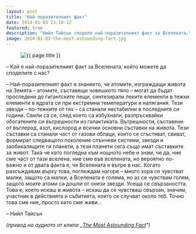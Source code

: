 ```yaml
---
layout: post
title: "Най-поразителният факт"
date: 2014-01-03 23:10:12
featured: true
description: "Нийл Тайсън споделя най-поразителният факт за Вселената."
image: 2014-01-03-the-most-astounding-fact.jpg
---
```


<figure>
    <img src="/images/posts/{{ page.image }}" alt="{{ page.title }}">
</figure>

– Кой е най-поразителният факт за Вселената, който можете да споделите с нас?

– Най-поразителният факт е знанието, че атомите, изграждащи живота на Земята – атомите, съставящи човешкото тяло – могат да бъдат проследени до гигантските пещи, синтезирали леките елементи в тежки елементи в ядрата си при екстремни темеператури и налягания. Тези звезди – по-тежките от тях – са станали нестабилни в последните си години. Свили са се, след което са избухнали, разпръсквайки обогатените си вътрешности из галактиката. Вътрешности, съставени от въглерод, азот, кислород и всички основни съставки на живота. Тези съставки са станали част от газови облаци, които се сгъстяват, свиват, формират следващото поколение слънчеви системи, звезди и заобикалящите ги планети, а тези планети сега също имат съставките за живот. Така че като погледна към нощното небе и знам, че да, ние сме част от тази вселена, ние сме във вселената, но вероятно по-важно и от двата факта е, че Вселената е вътре в нас. Когато разсъждавам върху това, поглеждам нагоре – много хора се чувстват малки, защото са малки, а Вселената е голяма, но аз се чувствам голям, защото моите атоми са дошли от онези звезди. Усеща се свързаността. Това е, което искаш в живота – искаш да се чувстваш свързан, значим, участник в действията и събитията, които се случват около теб. Точно това сме ние, просто като сме живи…

– Нийл Тайсън

_(превод на аудиото от клипа „[The Most Astounding Fact](http://www.youtube.com/watch?v=9D05ej8u-gU)“)_
